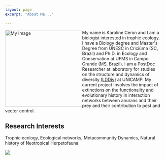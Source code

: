 ```yaml
---
layout: page
excerpt: "About Me..."

---
```


<img style="float: left;" src="DSC_5612.jpg" width="250" alt="My Image"> My name is Karoline Ceron and I am a biologist interested in trophic ecology. I have a Biology degree and Master's Degree from UNESC in Criciúma (SC, Brazil) and  Ph.D. in Ecology and Conservation at UFMS in Campo Grande (MS, Brazil). I am a PostDoc Researcher at laboratory for studies on the structure and dynamics of diversity [(LDDiv)](http://www.mathiasmpires.net.br/) at UNICAMP. My current project involves the impact of extinctions on the functionality and evolutionary history in interaction networks between anurans and their prey and their contribution to pest and vector control.


## Research Interests
Trophic ecology, Ecological networks, Metacommunity Dynamics, Natural history of Neotropical Herpetofauna 

<img align="center" src="https://user-images.githubusercontent.com/65569572/94020964-de4a9c80-fd89-11ea-98c9-6e37fc0e0290.jpg" />


